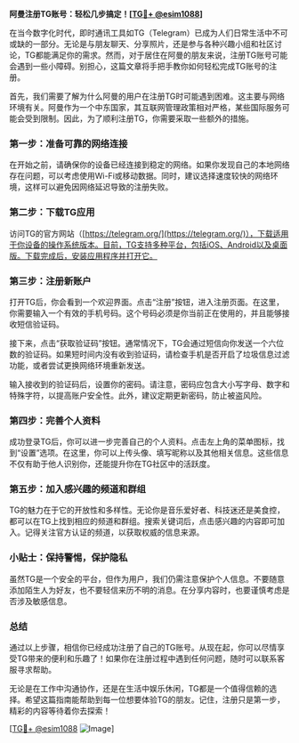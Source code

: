 **阿曼注册TG账号：轻松几步搞定！[[TG💪+ @esim1088](https://t.me/s/esim1088)]**

在当今数字化时代，即时通讯工具如TG（Telegram）已成为人们日常生活中不可或缺的一部分。无论是与朋友聊天、分享照片，还是参与各种兴趣小组和社区讨论，TG都能满足你的需求。然而，对于居住在阿曼的朋友来说，注册TG账号可能会遇到一些小障碍。别担心，这篇文章将手把手教你如何轻松完成TG账号的注册。

首先，我们需要了解为什么阿曼的用户在注册TG时可能遇到困难。这主要与网络环境有关。阿曼作为一个中东国家，其互联网管理政策相对严格，某些国际服务可能会受到限制。因此，为了顺利注册TG，你需要采取一些额外的措施。

### 第一步：准备可靠的网络连接

在开始之前，请确保你的设备已经连接到稳定的网络。如果你发现自己的本地网络存在问题，可以考虑使用Wi-Fi或移动数据。同时，建议选择速度较快的网络环境，这样可以避免因网络延迟导致的注册失败。

### 第二步：下载TG应用

访问TG的官方网站（[https://telegram.org/](https://telegram.org/)），下载适用于你设备的操作系统版本。目前，TG支持多种平台，包括iOS、Android以及桌面版。下载完成后，安装应用程序并打开它。

### 第三步：注册新账户

打开TG后，你会看到一个欢迎界面。点击“注册”按钮，进入注册页面。在这里，你需要输入一个有效的手机号码。这个号码必须是你当前正在使用的，并且能够接收短信验证码。

接下来，点击“获取验证码”按钮。通常情况下，TG会通过短信向你发送一个六位数的验证码。如果短时间内没有收到验证码，请检查手机是否开启了垃圾信息过滤功能，或者尝试更换网络环境重新发送。

输入接收到的验证码后，设置你的密码。请注意，密码应包含大小写字母、数字和特殊字符，以提高账户安全性。此外，建议定期更新密码，防止被盗风险。

### 第四步：完善个人资料

成功登录TG后，你可以进一步完善自己的个人资料。点击左上角的菜单图标，找到“设置”选项。在这里，你可以上传头像、填写昵称以及其他相关信息。这些信息不仅有助于他人识别你，还能提升你在TG社区中的活跃度。

### 第五步：加入感兴趣的频道和群组

TG的魅力在于它的开放性和多样性。无论你是音乐爱好者、科技迷还是美食控，都可以在TG上找到相应的频道和群组。搜索关键词后，点击感兴趣的内容即可加入。记得关注官方认证的频道，以获取权威的信息来源。

### 小贴士：保持警惕，保护隐私

虽然TG是一个安全的平台，但作为用户，我们仍需注意保护个人信息。不要随意添加陌生人为好友，也不要轻信来历不明的消息。在分享内容时，也要谨慎考虑是否涉及敏感信息。

### 总结

通过以上步骤，相信你已经成功注册了自己的TG账号。从现在起，你可以尽情享受TG带来的便利和乐趣了！如果你在注册过程中遇到任何问题，随时可以联系客服寻求帮助。

无论是在工作中沟通协作，还是在生活中娱乐休闲，TG都是一个值得信赖的选择。希望这篇指南能帮助到每一位想要体验TG的朋友。记住，注册只是第一步，精彩的内容等待着你去探索！

[[TG💪+ @esim1088](https://t.me/s/esim1088) ![Image](https://i.postimg.cc/4NQfJmqS/Snipaste-2025-05-13-00-14-12.png)]